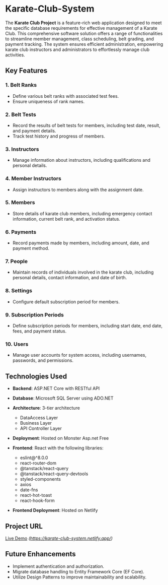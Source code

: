 # Karate-Club-System
 The **Karate Club Project** is a feature-rich web application designed to meet the specific database requirements for effective management of a Karate Club. This comprehensive software solution offers a range of functionalities to streamline member management, class scheduling, belt grading, and payment tracking. The system ensures efficient administration, empowering karate club instructors and administrators to effortlessly manage club activities.

## Key Features

### 1. Belt Ranks
* Define various belt ranks with associated test fees.
* Ensure uniqueness of rank names.
### 2. Belt Tests
* Record the results of belt tests for members, including test date, result, and payment details.
* Track test history and progress of members.
### 3. Instructors
* Manage information about instructors, including qualifications and personal details.
### 4. Member Instructors
* Assign instructors to members along with the assignment date.
### 5. Members
* Store details of karate club members, including emergency contact information, current belt rank, and activation status.
### 6. Payments
* Record payments made by members, including amount, date, and payment method.
### 7. People
* Maintain records of individuals involved in the karate club, including personal details, contact information, and date of birth.
### 8. Settings
* Configure default subscription period for members.
### 9. Subscription Periods
* Define subscription periods for members, including start date, end date, fees, and payment status.
### 10. Users
* Manage user accounts for system access, including usernames, passwords, and permissions.

## Technologies Used
* **Backend**: ASP.NET Core with RESTful API
* **Database**: Microsoft SQL Server using ADO.NET
* **Architecture**: 3-tier architecture
  - DataAccess Layer
  - Business Layer
  - API Controller Layer
* **Deployment**: Hosted on Monster Asp.net Free

* **Frontend**: React with the following libraries:
  - eslint@^8.0.0
  - react-router-dom
  - @tanstack/react-query
  - @tanstack/react-query-devtools
  - styled-components
  - axios
  - date-fns
  - react-hot-toast
  - react-hook-form
* **Frontend Deployment**: Hosted on Netlify

## Project URL
[Live Demo](#) *(https://karate-club-system.netlify.app/)*

## Future Enhancements
- Implement authentication and authorization.
- Migrate database handling to Entity Framework Core (EF Core).
- Utilize Design Patterns to improve maintainability and scalability.

